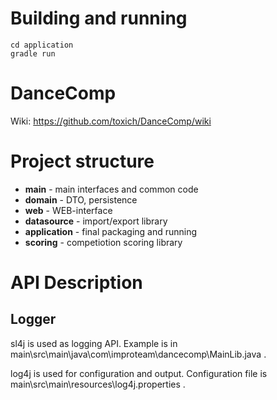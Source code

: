 # Building and running
```
cd application
gradle run
```
# DanceComp
Wiki: https://github.com/toxich/DanceComp/wiki

# Project structure

* **main**    - main interfaces and common code
* **domain**  - DTO, persistence
* **web**     - WEB-interface 
* **datasource**  - import/export library
* **application** - final packaging and running
* **scoring** - competiotion scoring library

# API Description
## Logger
sl4j is used as logging API. Example is in 
main\src\main\java\com\improteam\dancecomp\MainLib.java .

log4j is used for configuration and output. Configuration file is 
main\src\main\resources\log4j.properties .

